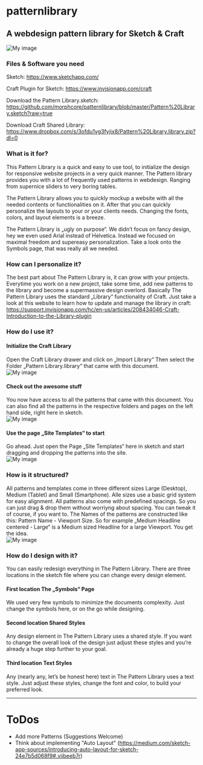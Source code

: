 # patternlibrary
## A webdesign pattern library for Sketch & Craft

![My image](http://clients.florianbredl.info/patternlibrary/a.png)

### Files & Software you need
Sketch: https://www.sketchapp.com/

Craft Plugin for Sketch: https://www.invisionapp.com/craft

Download the Pattern Library.sketch: https://github.com/morphcore/patternlibrary/blob/master/Pattern%20Library.sketch?raw=true

Download Craft Shared Library: https://www.dropbox.com/s/3ofdu1vg3fyjix8/Pattern%20Library.library.zip?dl=0

### What is it for?
This Pattern Library is a quick and easy to use tool, to initialize the design for responsive website projects in a very quick manner. The Pattern library provides you with a lot of frequently used patterns in webdesign. Ranging from supernice sliders to very boring tables.

The Pattern Library allows you to quickly mockup a website with all the needed contents or functionalities on it. After that you can quickly personalize the layouts to your or your clients needs. Changing the fonts, colors, and layout elements is a breeze.

The Pattern Library is „ugly on purpose“. We didn’t focus on fancy design, hey we even used Arial instead of Helvetica. Instead we focused on maximal freedom and supereasy personalization. Take a look onto the Symbols page, that was really all we needed.

### How can I personalize it?
The best part about The Pattern Library is, it can grow with your projects. Everytime you work on a new project, take some time, add new patterns to the library and become a supermassive design overlord. Basically The Pattern Library uses the standard „Library“ functionality of Craft. Just take a look at this website to learn how to update and manage the library in craft:
https://support.invisionapp.com/hc/en-us/articles/208434046-Craft-Introduction-to-the-Library-plugin

### How do I use it?
#### Initialize the Craft Library
Open the Craft Library drawer and click on „Import Library“ Then select the Folder „Pattern Library.library“ that came with this document.  
![My image](http://clients.florianbredl.info/patternlibrary/b.png)

#### Check out the awesome stuff
You now have access to all the patterns that came with this document. You can also find all the patterns in the respective folders and pages on the left hand side, right here in sketch.  
![My image](http://clients.florianbredl.info/patternlibrary/c.png)

#### Use the page „Site Templates“ to start
Go ahead. Just open the Page „Site Templates“ here in sketch and start dragging and dropping the patterns into the site.  
![My image](http://clients.florianbredl.info/patternlibrary/d.png)  

### How is it structured?
All patterns and templates come in three different sizes Large (Desktop), Medium (Tablet) and Small (Smartphone). Alle sizes use a basic grid system for easy alignment. All patterns also come with predefined spacings. So you can just drag & drop them without worriyng about spacing. You can tweak it of course, if you want to. The Names of the patterns are constructed like this: Pattern Name - Viewport Size.
So for example „Medium Headline centered - Large“ is a Medium sized Headline for a large Viewport. You get the idea.  
![My image](http://clients.florianbredl.info/patternlibrary/e.png)

### How do I design with it?
You can easily redesign everything in The Pattern Library. There are three locations in the sketch file where you can change every design element.

#### First location The „Symbols“ Page
We used very few symbols to minimize the documents complexity.
Just change the symbols here, or on the go while designing.

#### Second location Shared Styles
Any design element in The Pattern Library uses a shared style. If you want to change the overall look of the design just adjust these styles and you’re already a huge step further to your goal.

#### Third location Text Styles
Any (nearly any, let’s be honest here) text in The Pattern Library uses a text style. Just adjust these styles, change the font and color, to build your preferred look.  

---

# ToDos
* Add more Patterns (Suggestions Welcome)
* Think about implementing "Auto Layout"  (https://medium.com/sketch-app-sources/introducing-auto-layout-for-sketch-24e7b5d068f9#.viibeeb7r)

